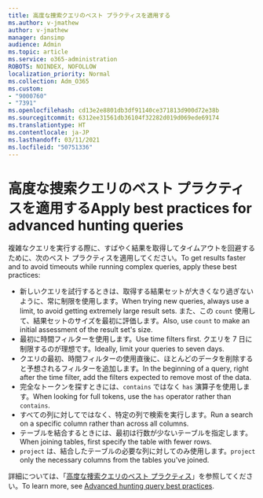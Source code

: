 ```yaml
---
title: 高度な捜索クエリのベスト プラクティスを適用する
ms.author: v-jmathew
author: v-jmathew
manager: dansimp
audience: Admin
ms.topic: article
ms.service: o365-administration
ROBOTS: NOINDEX, NOFOLLOW
localization_priority: Normal
ms.collection: Adm_O365
ms.custom:
- "9000760"
- "7391"
ms.openlocfilehash: cd13e2e8801db3df91140ce371813d900d72e38b
ms.sourcegitcommit: 6312ee31561db36104f32282d019d069ede69174
ms.translationtype: HT
ms.contentlocale: ja-JP
ms.lasthandoff: 03/11/2021
ms.locfileid: "50751336"
---
```

# <a name="apply-best-practices-for-advanced-hunting-queries"></a><span data-ttu-id="f9cd3-102">高度な捜索クエリのベスト プラクティスを適用する</span><span class="sxs-lookup"><span data-stu-id="f9cd3-102">Apply best practices for advanced hunting queries</span></span>

<span data-ttu-id="f9cd3-103">複雑なクエリを実行する際に、すばやく結果を取得してタイムアウトを回避するために、次のベスト プラクティスを適用してください。</span><span class="sxs-lookup"><span data-stu-id="f9cd3-103">To get results faster and to avoid timeouts while running complex queries, apply these best practices:</span></span>

- <span data-ttu-id="f9cd3-104">新しいクエリを試行するときは、取得する結果セットが大きくなり過ぎないように、常に制限を使用します。</span><span class="sxs-lookup"><span data-stu-id="f9cd3-104">When trying new queries, always use a limit, to avoid getting extremely large result sets.</span></span> <span data-ttu-id="f9cd3-105">また、この `count` 使用して、結果セットのサイズを最初に評価します。</span><span class="sxs-lookup"><span data-stu-id="f9cd3-105">Also, use `count` to make an initial assessment of the result set's size.</span></span>
- <span data-ttu-id="f9cd3-106">最初に時間フィルターを使用します。</span><span class="sxs-lookup"><span data-stu-id="f9cd3-106">Use time filters first.</span></span> <span data-ttu-id="f9cd3-107">クエリを 7 日に制限するのが理想です。</span><span class="sxs-lookup"><span data-stu-id="f9cd3-107">Ideally, limit your queries to seven days.</span></span>
- <span data-ttu-id="f9cd3-108">クエリの最初、時間フィルターの使用直後に、ほとんどのデータを削除すると予想されるフィルターを追加します。</span><span class="sxs-lookup"><span data-stu-id="f9cd3-108">In the beginning of a query, right after the time filter, add the filters expected to remove most of the data.</span></span>
- <span data-ttu-id="f9cd3-109">完全なトークンを探すときには、`contains` ではなく `has` 演算子を使用します。</span><span class="sxs-lookup"><span data-stu-id="f9cd3-109">When looking for full tokens, use the `has` operator rather than `contains`.</span></span>
- <span data-ttu-id="f9cd3-110">すべての列に対してではなく、特定の列で検索を実行します。</span><span class="sxs-lookup"><span data-stu-id="f9cd3-110">Run a search on a specific column rather than across all columns.</span></span>
- <span data-ttu-id="f9cd3-111">テーブルを結合するときには、最初は行数が少ないテーブルを指定します。</span><span class="sxs-lookup"><span data-stu-id="f9cd3-111">When joining tables, first specify the table with fewer rows.</span></span>
- <span data-ttu-id="f9cd3-112">`project` は、結合したテーブルの必要な列に対してのみ使用します。</span><span class="sxs-lookup"><span data-stu-id="f9cd3-112">`project` only the necessary columns from the tables you've joined.</span></span>

<span data-ttu-id="f9cd3-113">詳細については、「[高度な捜索クエリのベスト プラクティス](https://go.microsoft.com/fwlink/?linkid=2144812)」を参照してください。</span><span class="sxs-lookup"><span data-stu-id="f9cd3-113">To learn more, see [Advanced hunting query best practices](https://go.microsoft.com/fwlink/?linkid=2144812).</span></span>
